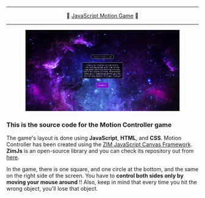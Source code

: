 <hr>
<div align="center">

👾 [JavaScript Motion Game](https://ashmohseni.github.io/motion/) 👾
<hr>




<p align="center">
<img src="https://github.com/ashMohseni/motion/blob/master/assets/gif.gif?raw=true" alt="instructions" width="80%" height="70%">
</p>
</div>

<h3>This is the source code for the Motion Controller game</h3>

The game's layout is done using **JavaScript**, **HTML**, and **CSS**. Motion Controller has been created using the [ZIM JavaScript Canvas Framework](https://zimjs.com).
**ZimJs** is an open-source library and you can check its repository out from [here](https://github.com/danzen/zimjs).


In the game, there is one square, and one circle at the bottom, 
and the same on the right side of the screen. You have to **control both sides only by moving your mouse around** !! 
Also, keep in mind that every time you hit the wrong object, you'll lose that object.


